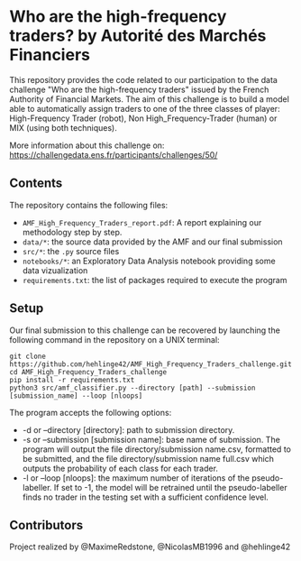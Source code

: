 # Who are the high-frequency traders? by Autorité des Marchés Financiers

This repository provides the code related to our participation to the data challenge "Who are the high-frequency traders" issued by the French Authority of Financial Markets. The aim of this challenge is to build a model able to automatically assign traders to one of the three classes of player: High-Frequency Trader (robot), Non High_Frequency-Trader (human) or MIX (using both techniques).

More information about this challenge on: https://challengedata.ens.fr/participants/challenges/50/

## Contents

The repository contains the following files:
* ```AMF_High_Frequency_Traders_report.pdf```: A report explaining our methodology step by step.
* ```data/*```: the source data provided by the AMF and our final submission
* ```src/*```: the ```.py``` source files 
* ```notebooks/*```: an Exploratory Data Analysis notebook providing some data vizualization
* ```requirements.txt```: the list of packages required to execute the program

## Setup

Our final submission to this challenge can be recovered by launching the following command in the repository on a UNIX terminal:
```
git clone https://github.com/hehlinge42/AMF_High_Frequency_Traders_challenge.git
cd AMF_High_Frequency_Traders_challenge
pip install -r requirements.txt
python3 src/amf_classifier.py --directory [path] --submission [submission_name] --loop [nloops]
```

The program accepts the following options:
* -d or –directory [directory]: path to submission directory.
* -s or –submission [submission name]: base name of submission. The program will output the file directory/submission name.csv, formatted to be submitted, and the file directory/submission name full.csv which outputs the probability of each class for each trader.
* -l or –loop [nloops]: the maximum number of iterations of the pseudo-labeller. If set to -1, the model will be retrained until the pseudo-labeller finds no trader in the testing set with a sufficient confidence level.

## Contributors

Project realized by @MaximeRedstone, @NicolasMB1996 and @hehlinge42
